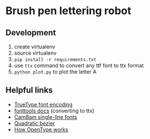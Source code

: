 # Brush pen lettering robot

## Development
1. create virtualenv
2. source virtualenv
3. `pip install -r requirements.txt`
4. use `ttx` command to convert any ttf font to ttx format
5. `python plot.py` to plot the letter A

## Helpful links
- [TrueType font encoding][ttf]
- [fonttools docs][fonttools] (converting to ttx)
- [CamBam single-line fonts][cambam]
- [Quadratic bezier][bez]
- [How OpenType works][otf]

[ttf]: https://scripts.sil.org/cms/scripts/page.php?site_id=nrsi&id=iws-chapter08
[fonttools]: https://pypi.org/project/fonttools/
[cambam]: http://www.mrrace.com/CamBam_Fonts/
[bez]: https://stackoverflow.com/questions/20733790/truetype-fonts-glyph-are-made-of-quadratic-bezier-why-do-more-than-one-consecu
[otf]: https://simoncozens.github.io/fonts-and-layout/opentype.html